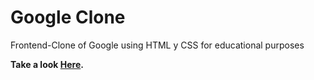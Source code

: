 # Google Clone
Frontend-Clone of Google using HTML y CSS for educational purposes

<b>Take a look <a href="https://higueradev.github.io/google-clone/" target="_blank" >Here</a>.</b>